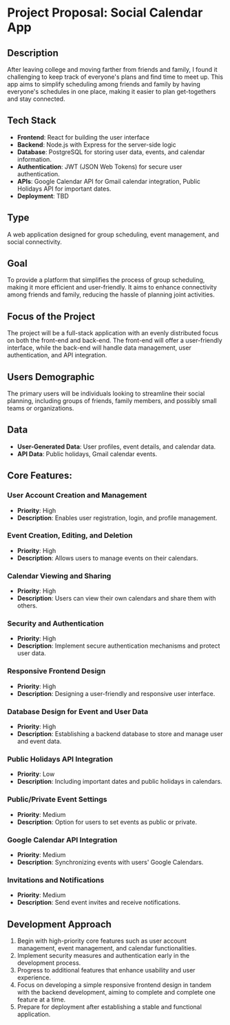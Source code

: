 # Project Proposal: Social Calendar App

## Description
After leaving college and moving farther from friends and family, I found it challenging to keep track of everyone's plans and find time to meet up. This app aims to simplify scheduling among friends and family by having everyone's schedules in one place, making it easier to plan get-togethers and stay connected.

## Tech Stack
- **Frontend**: React for building the user interface
- **Backend**: Node.js with Express for the server-side logic
- **Database**: PostgreSQL for storing user data, events, and calendar information.
- **Authentication**: JWT (JSON Web Tokens) for secure user authentication.
- **APIs**: Google Calendar API for Gmail calendar integration, Public Holidays API for important dates.
- **Deployment**: TBD

## Type
A web application designed for group scheduling, event management, and social connectivity.

## Goal
To provide a platform that simplifies the process of group scheduling, making it more efficient and user-friendly. It aims to enhance connectivity among friends and family, reducing the hassle of planning joint activities.

## Focus of the Project
The project will be a full-stack application with an evenly distributed focus on both the front-end and back-end. The front-end will offer a user-friendly interface, while the back-end will handle data management, user authentication, and API integration.

## Users Demographic
The primary users will be individuals looking to streamline their social planning, including groups of friends, family members, and possibly small teams or organizations.

## Data
- **User-Generated Data**: User profiles, event details, and calendar data.
- **API Data**: Public holidays, Gmail calendar events.


## Core Features:

### User Account Creation and Management
- **Priority**: High
- **Description**: Enables user registration, login, and profile management.

### Event Creation, Editing, and Deletion
- **Priority**: High
- **Description**: Allows users to manage events on their calendars.

### Calendar Viewing and Sharing
- **Priority**: High
- **Description**: Users can view their own calendars and share them with others.

### Security and Authentication
- **Priority**: High
- **Description**: Implement secure authentication mechanisms and protect user data.

### Responsive Frontend Design
- **Priority**: High
- **Description**: Designing a user-friendly and responsive user interface.

### Database Design for Event and User Data
- **Priority**: High
- **Description**: Establishing a backend database to store and manage user and event data.

### Public Holidays API Integration
- **Priority**: Low
- **Description**: Including important dates and public holidays in calendars.

### Public/Private Event Settings
- **Priority**: Medium
- **Description**: Option for users to set events as public or private.

### Google Calendar API Integration
- **Priority**: Medium
- **Description**: Synchronizing events with users' Google Calendars.

### Invitations and Notifications
- **Priority**: Medium
- **Description**: Send event invites and receive notifications.

## Development Approach
1. Begin with high-priority core features such as user account management, event management, and calendar functionalities.
2. Implement security measures and authentication early in the development process.
3. Progress to additional features that enhance usability and user experience.
4. Focus on developing a simple responsive frontend design in tandem with the backend development, aiming to complete and complete one feature at a time.
5. Prepare for deployment after establishing a stable and functional application.